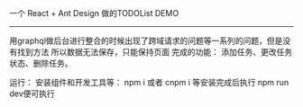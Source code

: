 一个  React + Ant Design  做的TODOList DEMO

-------------------------------------------------------------------------------------------

用graphql做后台进行整合的时候出现了跨域请求的问题等一系列的问题，但是没有找到方法
所以数据无法保存，只能保持页面
完成的功能：
    添加任务、更改任务状态、删除任务。

运行：
    安装组件和开发工具等：
        npm i
        或者
        cnpm i
    等安装完成后执行
        npm run dev便可执行
